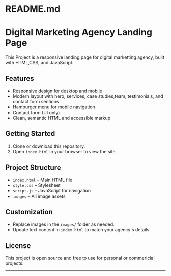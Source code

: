 # README.md
# Digital Marketing Agency Landing Page

This Project is a responsive landing page for digital marketting agency, built with HTML,CSS, and JavaScript.

## Features

- Responsive design for desktop and mobile
- Modern layout with hero, services, case studies,team, testimonials, and contact form sections
- Hamburger menu for mobile navigation
- Contact form (UI only)
- Clean, semantic HTML and accessible markup

## Getting Started 

1. Clone or download this repository.
2. Open `index.html` in your browser to view the site.


## Project Structure

- `index.html` – Main HTML file
- `style.css` – Stylesheet
- `script.js` – JavaScript for navigation
- `images` – All image assets

## Customization

- Replace images in the `images/` folder as needed.
- Update text content in `index.html` to match your agency's details.

## License

This project is open source and free to use for personal or commericial projects.


---